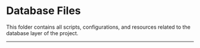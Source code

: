 # Database Files

This folder contains all scripts, configurations, and resources related to the database layer of the project. 

---